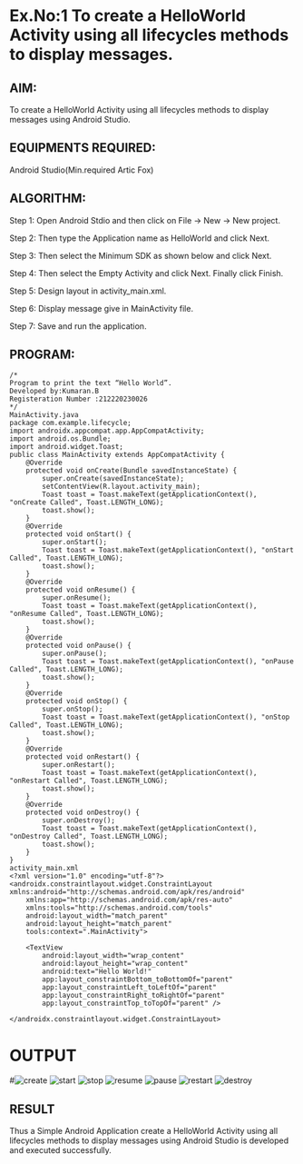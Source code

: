 # Ex.No:1 To create a HelloWorld Activity using all lifecycles methods to display messages.


## AIM:
To create a HelloWorld Activity using all lifecycles methods to display messages using Android Studio.

## EQUIPMENTS REQUIRED:
Android Studio(Min.required Artic Fox)

## ALGORITHM:

Step 1: Open Android Stdio and then click on File -> New -> New project.

Step 2: Then type the Application name as HelloWorld and click Next. 

Step 3: Then select the Minimum SDK as shown below and click Next.

Step 4: Then select the Empty Activity and click Next. Finally click Finish.

Step 5: Design layout in activity_main.xml.

Step 6: Display message give in MainActivity file.

Step 7: Save and run the application.

## PROGRAM:
```
/*
Program to print the text “Hello World”.
Developed by:Kumaran.B
Registeration Number :212220230026
*/
MainActivity.java
package com.example.lifecycle;
import androidx.appcompat.app.AppCompatActivity;
import android.os.Bundle;
import android.widget.Toast;
public class MainActivity extends AppCompatActivity {
    @Override
    protected void onCreate(Bundle savedInstanceState) {
        super.onCreate(savedInstanceState);
        setContentView(R.layout.activity_main);
        Toast toast = Toast.makeText(getApplicationContext(), "onCreate Called", Toast.LENGTH_LONG);
        toast.show();
    }
    @Override
    protected void onStart() {
        super.onStart();
        Toast toast = Toast.makeText(getApplicationContext(), "onStart Called", Toast.LENGTH_LONG);
        toast.show();
    }
    @Override
    protected void onResume() {
        super.onResume();
        Toast toast = Toast.makeText(getApplicationContext(), "onResume Called", Toast.LENGTH_LONG);
        toast.show();
    }
    @Override
    protected void onPause() {
        super.onPause();
        Toast toast = Toast.makeText(getApplicationContext(), "onPause Called", Toast.LENGTH_LONG);
        toast.show();
    }
    @Override
    protected void onStop() {
        super.onStop();
        Toast toast = Toast.makeText(getApplicationContext(), "onStop Called", Toast.LENGTH_LONG);
        toast.show();
    }
    @Override
    protected void onRestart() {
        super.onRestart();
        Toast toast = Toast.makeText(getApplicationContext(), "onRestart Called", Toast.LENGTH_LONG);
        toast.show();
    }
    @Override
    protected void onDestroy() {
        super.onDestroy();
        Toast toast = Toast.makeText(getApplicationContext(), "onDestroy Called", Toast.LENGTH_LONG);
        toast.show();
    }
}
activity_main.xml
<?xml version="1.0" encoding="utf-8"?>
<androidx.constraintlayout.widget.ConstraintLayout xmlns:android="http://schemas.android.com/apk/res/android"
    xmlns:app="http://schemas.android.com/apk/res-auto"
    xmlns:tools="http://schemas.android.com/tools"
    android:layout_width="match_parent"
    android:layout_height="match_parent"
    tools:context=".MainActivity">

    <TextView
        android:layout_width="wrap_content"
        android:layout_height="wrap_content"
        android:text="Hello World!"
        app:layout_constraintBottom_toBottomOf="parent"
        app:layout_constraintLeft_toLeftOf="parent"
        app:layout_constraintRight_toRightOf="parent"
        app:layout_constraintTop_toTopOf="parent" />

</androidx.constraintlayout.widget.ConstraintLayout>

```

# OUTPUT
#![create](https://user-images.githubusercontent.com/75243072/165220565-b60cdf6e-e1de-47b5-8e08-335c398cd870.png)
![start](https://user-images.githubusercontent.com/75243072/165220664-d2808a80-961c-4e7f-969e-3044427e79b6.png)
![stop](https://user-images.githubusercontent.com/75243072/165220966-4dcfe574-27bb-4fe7-bb17-4afc1325cd99.png)
![resume](https://user-images.githubusercontent.com/75243072/165221096-4fcc9378-c5fb-47b3-ac92-3f1a52a59291.png)
![pause](https://user-images.githubusercontent.com/75243072/165220975-b055acac-f8f8-43d7-90d4-1951e493b59f.png)
![restart](https://user-images.githubusercontent.com/75243072/165220979-2bec9407-e748-496e-801c-001b96a1f3bc.png)
![destroy](https://user-images.githubusercontent.com/75243072/165220969-8e64dc1d-62ae-468f-9872-5ab7fefa9aa7.png)


## RESULT
Thus a Simple Android Application create a HelloWorld Activity using all lifecycles methods to display messages using Android Studio is developed and executed successfully.
